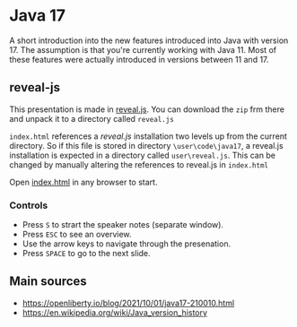 # Java 17
A short introduction into the new features introduced into Java with version 17.
The assumption is that you're currently working with Java 11.
Most of these features were actually introduced in versions between 11 and 17.

## reveal-js
This presentation is made in [reveal.js](https://revealjs.com/). You can download the `zip` frm there and unpack it to a directory called `reveal.js`

`index.html` references a *reveal.js* installation two levels up from the current directory.
So if this file is stored in directory `\user\code\java17`, a reveal.js installation is expected in a directory called `user\reveal.js`.
This can be changed by manually altering the references to reveal.js in `index.html`

Open [index.html](index.html) in any browser to start.

### Controls
* Press `S` to strart the speaker notes (separate window).
* Press `ESC` to see an overview.
* Use the arrow keys to navigate through the presenation.
* Press `SPACE` to go to the next slide.


## Main sources
* https://openliberty.io/blog/2021/10/01/java17-210010.html
* https://en.wikipedia.org/wiki/Java_version_history
